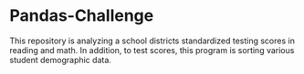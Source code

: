 # Pandas-Challenge
This repository is analyzing a school districts standardized testing scores in reading and math. In addition, to test scores, this program is sorting various student demographic data. 
